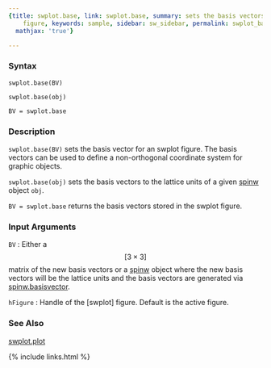 ```yaml
---
{title: swplot.base, link: swplot.base, summary: sets the basis vectors of an swplot
    figure, keywords: sample, sidebar: sw_sidebar, permalink: swplot_base, folder: swplot,
  mathjax: 'true'}

---
```

  
### Syntax
  
`swplot.base(BV)`
 
`swplot.base(obj)`
  
`BV = swplot.base`
 
### Description
  
`swplot.base(BV)` sets the basis vector for an swplot figure. The basis
vectors can be used to define a non-orthogonal coordinate system for
graphic objects.
 
`swplot.base(obj)` sets the basis vectors to the lattice units of a given
[spinw](spinw) object `obj`.
   
`BV = swplot.base` returns the basis vectors stored in the swplot figure.
   
  
### Input Arguments
  
`BV`
: Either a $$[3\times 3]$$ matrix of the new basis vectors or a [spinw](spinw)
  object where the new basis vectors will be the lattice
  units and the basis vectors are generated via [spinw.basisvector](spinw_basisvector).
  
`hFigure`
: Handle of the [swplot] figure. Default is the active
  figure.
  
### See Also
  
[swplot.plot](swplot_plot)
 

{% include links.html %}
